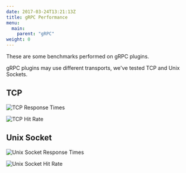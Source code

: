 ```yaml
---
date: 2017-03-24T13:21:13Z
title: gRPC Performance
menu:
  main:
    parent: "gRPC"
weight: 0 
---
```


These are some benchmarks performed on gRPC plugins.

gRPC plugins may use different transports, we've tested TCP and Unix Sockets.

## <a name="tcp"></a> TCP

![TCP Response Times][1]

![TCP Hit Rate][2]

## <a name="unix"></a> Unix Socket

![Unix Socket Response Times][3]


![Unix Socket Hit Rate][4]

[1]: /docs/img/diagrams/tcpResponseTime.png
[2]: /docs/img/diagrams/tcpHitRate.png
[3]: /docs/img/diagrams/unixResponseTime.png
[4]: /docs/img/diagrams/unixHitRate.png